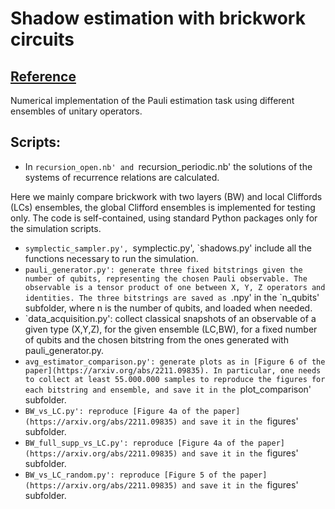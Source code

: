 # Shadow estimation with brickwork circuits 
## [Reference](https://arxiv.org/abs/2211.09835)

Numerical implementation of the Pauli estimation task using different ensembles of unitary operators.

## Scripts:

- In `recursion_open.nb' and `recursion_periodic.nb' the solutions of the systems of recurrence relations are calculated.

Here we mainly compare brickwork with two layers (BW) and local Cliffords (LCs) ensembles, the global Clifford ensembles is implemented for testing only.
The code is self-contained, using standard Python packages only for the simulation scripts.

- `symplectic_sampler.py', `symplectic.py', `shadows.py' include all the functions necessary to run the simulation.
- `pauli_generator.py': generate three fixed bitstrings given the number of qubits, representing the chosen Pauli observable. The observable is a tensor product of one between X, Y, Z operators and identities.
 The three bitstrings are saved as `.npy' in the `n_qubits' subfolder, where n is the number of qubits, and loaded when needed.
- `data_acquisition.py': collect classical snapshots of an observable of a given type (X,Y,Z), for the given ensemble (LC,BW), for a fixed number of qubits and the chosen bitstring from the ones generated with pauli_generator.py.
- `avg_estimator_comparison.py': generate plots as in [Figure 6 of the paper](https://arxiv.org/abs/2211.09835). In particular, one needs to collect at least 55.000.000 samples to reproduce the figures for each bitstring and ensemble, and save it in the `plot_comparison' subfolder.
- `BW_vs_LC.py': reproduce [Figure 4a of the paper](https://arxiv.org/abs/2211.09835) and save it in the `figures' subfolder.
- `BW_full_supp_vs_LC.py': reproduce [Figure 4a of the paper](https://arxiv.org/abs/2211.09835) and save it in the `figures' subfolder.
- `BW_vs_LC_random.py': reproduce [Figure 5 of the paper](https://arxiv.org/abs/2211.09835) and save it in the `figures' subfolder.
